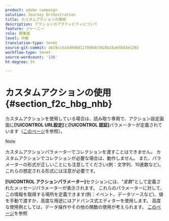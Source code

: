 ```yaml
---
product: adobe campaign
solution: Journey Orchestration
title: カスタムアクションの使用
description: アクションのアクティビティについて
feature: ジャーニー
role: 開業医
level: 中級
translation-type: tm+mt
source-git-commit: ab19cc5a3d998d1178984c5028b1ba650d3e1292
workflow-type: tm+mt
source-wordcount: '136'
ht-degree: 5%

---
```



# カスタムアクションの使用 {#section_f2c_hbg_nhb}

カスタムアクションを使用している場合は、読み取り専用で、アクション設定画面に&#x200B;**[!UICONTROL URL設定]**&#x200B;と&#x200B;**[!UICONTROL 認証]**&#x200B;パラメーターが定義されています（[このページ](../action/about-custom-action-configuration.md)を参照）。

>[!NOTE]
>
>カスタムアクションパラメーターでコレクションを渡すことはできません。 カスタムアクションでコレクションが必要な場合は、動作しません。 また、パラメーターの形式が正しいことにも注意してください(例：文字列、10進数など)。 これらの想定される形式には注意が必要です。

**[!UICONTROL アクションパラメーター]**&#x200B;セクションには、_&quot;変数&quot;_&#x200B;として定義されたメッセージパラメーターが表示されます。 これらのパラメーターに対して、この情報を取得する場所を定義できます(例：イベント、データソースなど)、値を手動で渡すか、高度な用途にはアドバンス式エディターを使用します。 高度な使用例としては、データ操作やその他の関数の使用が考えられます。 [このページ](../expression/expressionadvanced.md)を参照
